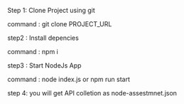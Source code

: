 Step 1: Clone Project using git

command : git clone PROJECT_URL

step2 : Install depencies

command : npm i


step3 : Start NodeJs App

command : node index.js or npm run start


step 4: you will get API colletion as node-assestmnet.json

